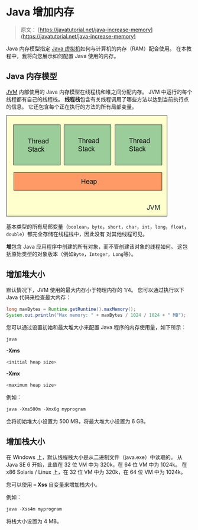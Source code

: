 # Java 增加内存

> 原文： [https://javatutorial.net/java-increase-memory](https://javatutorial.net/java-increase-memory)

Java 内存模型指定 [Java 虚拟机](https://javatutorial.net/jvm-explained)如何与计算机的内存（RAM）配合使用。 在本教程中，我将向您展示如何配置 Java 使用的内存。

## Java 内存模型

[JVM](https://javatutorial.net/jvm-explained) 内部使用的 Java 内存模型在线程栈和堆之间分配内存。 JVM 中运行的每个线程都有自己的线程栈。 **线程栈**包含有关线程调用了哪些方法以达到当前执行点的信息。 它还包含每个正在执行的方法的所有局部变量。

![java memmory model](img/1d4849ebded3229c72686e16ad468998.jpg)

基本类型的所有局部变量（`boolean`，`byte`，`short`，`char`，`int`，`long`，`float`，`double`）都完全存储在线程栈中，因此没有 对其他线程可见。

**堆**包含 Java 应用程序中创建的所有对象，而不管创建该对象的线程如何。 这包括原始类型的对象版本（例如`Byte`，`Integer`，`Long`等）。

## 增加堆大小

默认情况下，JVM 使用的最大内存小于物理内存的 1/4。 您可以通过执行以下 Java 代码来检查最大内存：

```java
long maxBytes = Runtime.getRuntime().maxMemory();
System.out.println("Max memory: " + maxBytes / 1024 / 1024 + " MB");
```

您可以通过设置初始和最大堆大小来配置 Java 程序的内存使用量，如下所示：

```java
java
```

**-Xms**

```java
<initial heap size>
```

**-Xmx**

```java
<maximum heap size>
```

例如：

```java
java -Xms500m -Xmx6g myprogram
```

会将初始堆大小设置为 500 MB，将最大堆大小设置为 6 GB。

## 增加栈大小

在 Windows 上，默认线程栈大小是从二进制文件（java.exe）中读取的。 从 Java SE 6 开始，此值在 32 位 VM 中为 320k，在 64 位 VM 中为 1024k。 在 x86 Solaris / Linux 上，在 32 位 VM 中为 320k，在 64 位 VM 中为 1024k。

您可以使用 **–** **Xss** 自变量来增加栈大小。

例如：

```java
java -Xss4m myprogram
```

将栈大小设置为 4 MB。